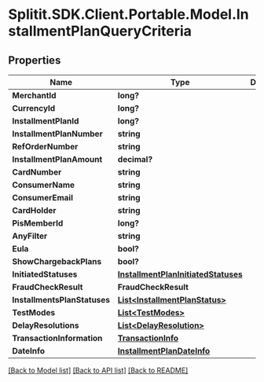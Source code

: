 # Splitit.SDK.Client.Portable.Model.InstallmentPlanQueryCriteria
## Properties

Name | Type | Description | Notes
------------ | ------------- | ------------- | -------------
**MerchantId** | **long?** |  | 
**CurrencyId** | **long?** |  | 
**InstallmentPlanId** | **long?** |  | 
**InstallmentPlanNumber** | **string** |  | [optional] 
**RefOrderNumber** | **string** |  | [optional] 
**InstallmentPlanAmount** | **decimal?** |  | 
**CardNumber** | **string** |  | [optional] 
**ConsumerName** | **string** |  | [optional] 
**ConsumerEmail** | **string** |  | [optional] 
**CardHolder** | **string** |  | [optional] 
**PisMemberId** | **long?** |  | 
**AnyFilter** | **string** |  | [optional] 
**Eula** | **bool?** |  | 
**ShowChargebackPlans** | **bool?** |  | 
**InitiatedStatuses** | [**InstallmentPlanInitiatedStatuses**](InstallmentPlanInitiatedStatuses.md) |  | [optional] 
**FraudCheckResult** | **FraudCheckResult** |  | [optional] 
**InstallmentsPlanStatuses** | [**List&lt;InstallmentPlanStatus&gt;**](InstallmentPlanStatus.md) |  | [optional] 
**TestModes** | [**List&lt;TestModes&gt;**](TestModes.md) |  | [optional] 
**DelayResolutions** | [**List&lt;DelayResolution&gt;**](DelayResolution.md) |  | [optional] 
**TransactionInformation** | [**TransactionInfo**](TransactionInfo.md) |  | [optional] 
**DateInfo** | [**InstallmentPlanDateInfo**](InstallmentPlanDateInfo.md) |  | [optional] 

[[Back to Model list]](../README.md#documentation-for-models) [[Back to API list]](../README.md#documentation-for-api-endpoints) [[Back to README]](../README.md)

